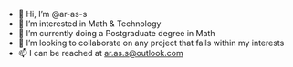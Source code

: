 - 👋 Hi, I’m @ar-as-s
- 👀 I’m interested in Math & Technology
- 🌱 I’m currently doing a Postgraduate degree in Math
- 💞️ I’m looking to collaborate on any project that falls within my interests
- 📫 I can be reached at ar.as.s@outlook.com

<!---
ar-as-s/ar-as-s is a ✨ special ✨ repository because its `README.md` (this file) appears on your GitHub profile.
You can click the Preview link to take a look at your changes.
--->
